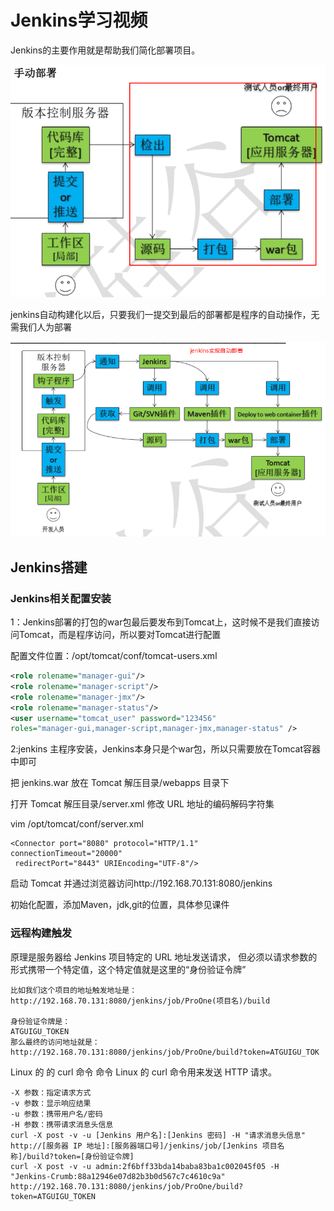 # Jenkins学习视频

Jenkins的主要作用就是帮助我们简化部署项目。

![JAVA_JENKINS1.png](https://github.com/zhaodahan/zhao_Note/blob/master/wiki_img/JAVA_JENKINS1.png?raw=true)

jenkins自动构建化以后，只要我们一提交到最后的部署都是程序的自动操作，无需我们人为部署

![JAVA_JENKINS2.png](https://github.com/zhaodahan/zhao_Note/blob/master/wiki_img/JAVA_JENKINS2.png?raw=true)

## Jenkins搭建

### Jenkins相关配置安装

1：Jenkins部署的打包的war包最后要发布到Tomcat上，这时候不是我们直接访问Tomcat，而是程序访问，所以要对Tomcat进行配置

配置文件位置：/opt/tomcat/conf/tomcat-users.xml

```xml
<role rolename="manager-gui"/>
<role rolename="manager-script"/>
<role rolename="manager-jmx"/>
<role rolename="manager-status"/>
<user username="tomcat_user" password="123456"
roles="manager-gui,manager-script,manager-jmx,manager-status" />
```

2:jenkins 主程序安装，Jenkins本身只是个war包，所以只需要放在Tomcat容器中即可

把 jenkins.war 放在 Tomcat 解压目录/webapps 目录下

打开 Tomcat 解压目录/server.xml 修改 URL 地址的编码解码字符集

vim /opt/tomcat/conf/server.xml

```
<Connector port="8080" protocol="HTTP/1.1"
connectionTimeout="20000"
 redirectPort="8443" URIEncoding="UTF-8"/>
```

启动 Tomcat 并通过浏览器访问http://192.168.70.131:8080/jenkins

初始化配置，添加Maven，jdk,git的位置，具体参见课件

### 远程构建触发

原理是服务器给 Jenkins 项目特定的 URL 地址发送请求，
但必须以请求参数的形式携带一个特定值，这个特定值就是这里的“身份验证令牌”

```
比如我们这个项目的地址触发地址是：
http://192.168.70.131:8080/jenkins/job/ProOne(项目名)/build

身份验证令牌是：
ATGUIGU_TOKEN
那么最终的访问地址就是：
http://192.168.70.131:8080/jenkins/job/ProOne/build?token=ATGUIGU_TOK
```

 Linux 的 的 curl 命令 命令
Linux 的 curl 命令用来发送 HTTP 请求。

```
-X 参数：指定请求方式
-v 参数：显示响应结果
-u 参数：携带用户名/密码
-H 参数：携带请求消息头信息
curl -X post -v -u [Jenkins 用户名]:[Jenkins 密码] -H "请求消息头信息" http://[服务器 IP 地址]:[服务器端口号]/jenkins/job/[Jenkins 项目名称]/build?token=[身份验证令牌]
curl -X post -v -u admin:2f6bff33bda14baba83ba1c002045f05 -H
"Jenkins-Crumb:88a12946e07d82b3b0d567c7c4610c9a"
http://192.168.70.131:8080/jenkins/job/ProOne/build?token=ATGUIGU_TOKEN
```


